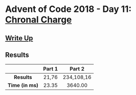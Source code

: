 # Advent of Code 2018 - Day 11: [Chronal Charge](https://adventofcode.com/2018/day/11)

## [Write Up](https://codingap.github.io/advent-of-code/writeups/2018/day11)

## Results

|                  | **Part 1** | **Part 2** |
| :--------------: | :--------: | :--------: |
|   **Results**    | 21,76 | 234,108,16 |
| **Time (in ms)** | 23.35 | 3640.00 |
